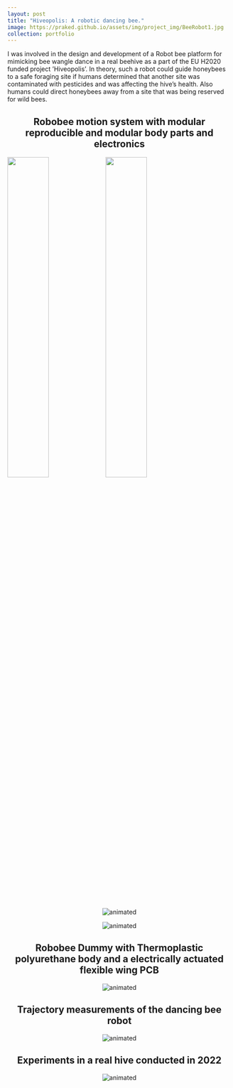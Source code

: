 ```yaml
---
layout: post
title: "Hiveopolis: A robotic dancing bee."
image: https://praked.github.io/assets/img/project_img/BeeRobot1.jpg
collection: portfolio
---
```

I was involved in the design and development of a Robot bee platform for mimicking bee wangle dance in a real beehive as a part of
the EU H2020 funded project ’Hiveopolis’. In theory, such a robot could guide honeybees to a safe foraging site if humans determined that another site was contaminated with pesticides and was affecting the hive’s health. Also humans could direct honeybees away from a site that was being reserved for wild bees.

<h2 align="center">Robobee motion system with modular reproducible and modular body parts and electronics</h2>
<p float="center">
  <img src="https://praked.github.io/assets/img/BeeRobo1.jpg" width="43%" />
   <img src="https://praked.github.io/assets/img/BeeRobo2.jpg" width="43%" />
</p>
<p align="center">
  <img src="https://praked.github.io/assets/img/BeeRobo3.gif" alt="animated" />
</p>
<p align="center">
  <img src="https://praked.github.io/assets/img/BeeRobo4.gif" alt="animated" />
</p>
<h2 align="center">Robobee Dummy with Thermoplastic polyurethane body and a electrically actuated flexible wing PCB</h2>
<p align="center">
  <img src="https://praked.github.io/assets/img/robodummy.gif"  alt="animated" />
</p>
<h2 align="center">Trajectory measurements of the dancing bee robot</h2>
<p align="center">
  <img src="https://praked.github.io/assets/img/1Trajectory2022.gif"  alt="animated" />
</p>
<h2 align="center">Experiments in a real hive conducted in 2022</h2>
<p align="center">
  <img src="https://praked.github.io/assets/img/BeeRobot2022.gif"  alt="animated" />
</p>
